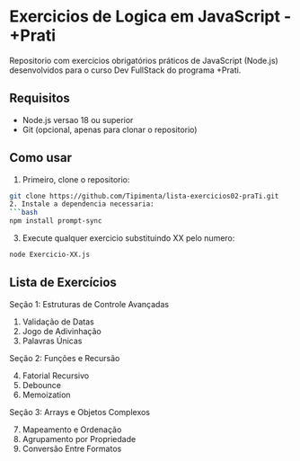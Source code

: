 # Exercicios de Logica em JavaScript - +Prati

Repositorio com  exercicios obrigatórios práticos de JavaScript (Node.js) desenvolvidos para o curso Dev FullStack do programa +Prati.

## Requisitos
- Node.js versao 18 ou superior
- Git (opcional, apenas para clonar o repositorio)

## Como usar

1. Primeiro, clone o repositorio:
```bash
git clone https://github.com/Tipimenta/lista-exercicios02-praTi.git
2. Instale a dependencia necessaria:
```bash
npm install prompt-sync
```
3. Execute qualquer exercicio substituindo XX pelo numero:
```bash
node Exercicio-XX.js
```
## Lista de Exercícios

Seção 1: Estruturas de Controle Avançadas
1. Validação de Datas
2. Jogo de Adivinhação
3. Palavras Únicas

Seção 2: Funções e Recursão

4. Fatorial Recursivo
5. Debounce
6. Memoization

Seção 3: Arrays e Objetos Complexos

7. Mapeamento e Ordenação
8. Agrupamento por Propriedade
9. Conversão Entre Formatos
